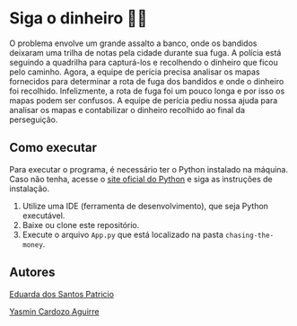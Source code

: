 # Siga o dinheiro 💸🚨
O problema envolve um grande assalto a banco, onde os bandidos deixaram uma trilha de notas pela cidade durante sua fuga. A polícia está seguindo a quadrilha para capturá-los e recolhendo o dinheiro que ficou pelo caminho. Agora, a equipe de perícia precisa analisar os mapas fornecidos para determinar a rota de fuga dos bandidos e onde o dinheiro foi recolhido. Infelizmente, a rota de fuga foi um pouco longa e por isso os mapas podem ser confusos. A equipe de perícia pediu nossa ajuda para analisar os mapas e contabilizar o dinheiro recolhido ao final da perseguição.

## Como executar
Para executar o programa, é necessário ter o Python instalado na máquina.
Caso não tenha, acesse o [site oficial do Python](https://www.python.org/downloads/) e siga as instruções de instalação.
1. Utilize uma IDE (ferramenta de desenvolvimento), que seja Python executável. 
2. Baixe ou clone este repositório.
3. Execute o arquivo `App.py` que está localizado na pasta `chasing-the-money`.

## Autores
[Eduarda dos Santos Patricio](https://github.com/e-patricio)

[Yasmin Cardozo Aguirre](https://github.com/4gu1rr3)

